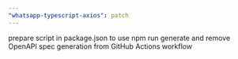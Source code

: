 ```yaml
---
"whatsapp-typescript-axios": patch
---
```


prepare script in package.json to use npm run generate and remove OpenAPI spec generation from GitHub Actions workflow
